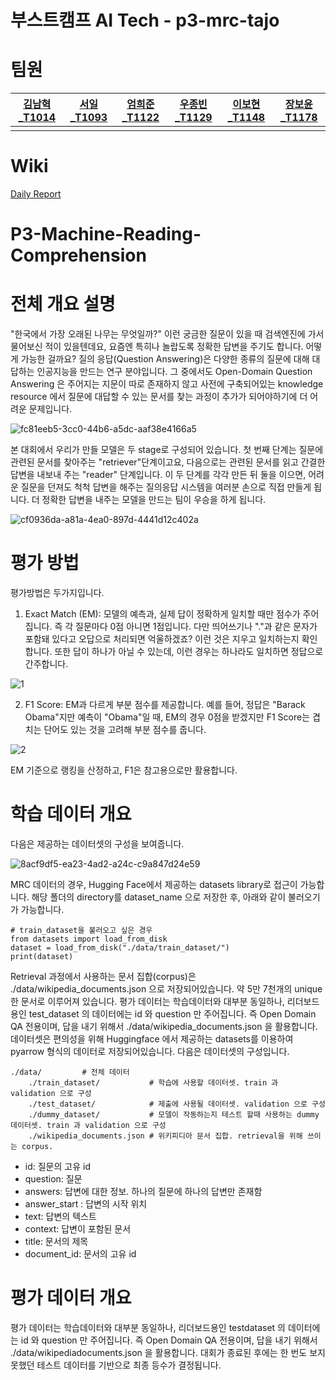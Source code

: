 # 부스트캠프 AI Tech - p3-mrc-tajo

# 팀원

| [김남혁_T1014](https://github.com/skaurl) | [서일_T1093](https://github.com/Usurper47) | [엄희준_T1122](https://github.com/eomheejun) | [우종빈_T1129](https://github.com/JongbinWoo) | [이보현_T1148](https://github.com/bonniehyeon) | [장보윤_T1178](https://github.com/dataminegames) |
| :----------: |  :--------:  |  :---------: |  :---------: | :---------: | :---------: |
|  |  |  |  |  |  |

# Wiki

[Daily Report](https://github.com/bcaitech1/p3-mrc-tajo/wiki)

# P3-Machine-Reading-Comprehension

# 전체 개요 설명

"한국에서 가장 오래된 나무는 무엇일까?" 이런 궁금한 질문이 있을 때 검색엔진에 가서 물어보신 적이 있을텐데요, 요즘엔 특히나 놀랍도록 정확한 답변을 주기도 합니다. 어떻게 가능한 걸까요? 질의 응답(Question Answering)은 다양한 종류의 질문에 대해 대답하는 인공지능을 만드는 연구 분야입니다. 그 중에서도 Open-Domain Question Answering 은 주어지는 지문이 따로 존재하지 않고 사전에 구축되어있는 knowledge resource 에서 질문에 대답할 수 있는 문서를 찾는 과정이 추가가 되어야하기에 더 어려운 문제입니다.

![fc81eeb5-3cc0-44b6-a5dc-aaf38e4166a5](https://user-images.githubusercontent.com/55614265/116175274-f2ed7980-a74a-11eb-83c8-bba40f25b77e.png)

본 대회에서 우리가 만들 모델은 두 stage로 구성되어 있습니다. 첫 번째 단계는 질문에 관련된 문서를 찾아주는 "retriever"단계이고요, 다음으로는 관련된 문서를 읽고 간결한 답변을 내보내 주는 "reader" 단계입니다. 이 두 단계를 각각 만든 뒤 둘을 이으면, 어려운 질문을 던져도 척척 답변을 해주는 질의응답 시스템을 여러분 손으로 직접 만들게 됩니다. 더 정확한 답변을 내주는 모델을 만드는 팀이 우승을 하게 됩니다.

![cf0936da-a81a-4ea0-897d-4441d12c402a](https://user-images.githubusercontent.com/55614265/116324692-88484680-a7fb-11eb-9de7-8ac98ef69622.png)

# 평가 방법

평가방법은 두가지입니다.

1. Exact Match (EM): 모델의 예측과, 실제 답이 정확하게 일치할 때만 점수가 주어집니다. 즉 각 질문마다 0점 아니면 1점입니다. 다만 띄어쓰기나 "."과 같은 문자가 포함돼 있다고 오답으로 처리되면 억울하겠죠? 이런 것은 지우고 일치하는지 확인합니다. 또한 답이 하나가 아닐 수 있는데, 이런 경우는 하나라도 일치하면 정답으로 간주합니다.

![1](https://user-images.githubusercontent.com/55614265/116324960-0efd2380-a7fc-11eb-8ba8-32d4de379ee9.png)


2. F1 Score: EM과 다르게 부분 점수를 제공합니다. 예를 들어, 정답은 "Barack Obama"지만 예측이 "Obama"일 때, EM의 경우 0점을 받겠지만 F1 Score는 겹치는 단어도 있는 것을 고려해 부분 점수를 줍니다.

![2](https://user-images.githubusercontent.com/55614265/116324976-14f30480-a7fc-11eb-8388-a822ae07c15a.png)

EM 기준으로 랭킹을 산정하고, F1은 참고용으로만 활용합니다.

# 학습 데이터 개요

다음은 제공하는 데이터셋의 구성을 보여줍니다.

![8acf9df5-ea23-4ad2-a24c-c9a847d24e59](https://user-images.githubusercontent.com/55614265/116324051-52569280-a7fa-11eb-991a-9de3531df2be.png)

MRC 데이터의 경우, Hugging Face에서 제공하는 datasets library로 접근이 가능합니다. 해당 폴더의 directory를 dataset_name 으로 저장한 후, 아래와 같이 불러오기가 가능합니다.

```
# train_dataset을 불러오고 싶은 경우
from datasets import load_from_disk
dataset = load_from_disk("./data/train_dataset/")
print(dataset)
```

Retrieval 과정에서 사용하는 문서 집합(corpus)은 ./data/wikipedia_documents.json 으로 저장되어있습니다. 약 5만 7천개의 unique 한 문서로 이루어져 있습니다. 평가 데이터는 학습데이터와 대부분 동일하나, 리더보드용인 test_dataset 의 데이터에는 id 와 question 만 주어집니다. 즉 Open Domain QA 전용이며, 답을 내기 위해서 ./data/wikipedia_documents.json 을 활용합니다. 데이터셋은 편의성을 위해 Huggingface 에서 제공하는 datasets를 이용하여 pyarrow 형식의 데이터로 저장되어있습니다. 다음은 데이터셋의 구성입니다.

```
./data/         # 전체 데이터
    ./train_dataset/           # 학습에 사용할 데이터셋. train 과 validation 으로 구성
    ./test_dataset/            # 제출에 사용될 데이터셋. validation 으로 구성
    ./dummy_dataset/           # 모델이 작동하는지 테스트 할때 사용하는 dummy 데이터셋. train 과 validation 으로 구성
    ./wikipedia_documents.json # 위키피디아 문서 집합. retrieval을 위해 쓰이는 corpus.
```

- id: 질문의 고유 id
- question: 질문
- answers: 답변에 대한 정보. 하나의 질문에 하나의 답변만 존재함
- answer_start : 답변의 시작 위치
- text: 답변의 텍스트
- context: 답변이 포함된 문서
- title: 문서의 제목
- document_id: 문서의 고유 id

# 평가 데이터 개요

평가 데이터는 학습데이터와 대부분 동일하나, 리더보드용인 testdataset 의 데이터에는 id 와 question 만 주어집니다. 즉 Open Domain QA 전용이며, 답을 내기 위해서 ./data/wikipediadocuments.json 을 활용합니다. 대회가 종료된 후에는 한 번도 보지 못했던 테스트 데이터를 기반으로 최종 등수가 결정됩니다.
